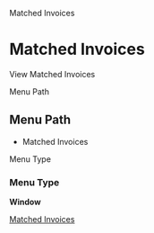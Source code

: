 
Matched Invoices
# Matched Invoices


View Matched Invoices

Menu Path
## Menu Path



- Matched Invoices

Menu Type
### Menu Type

**Window**


[Matched Invoices](../../functional-guide/window/window-matched-invoices.md)